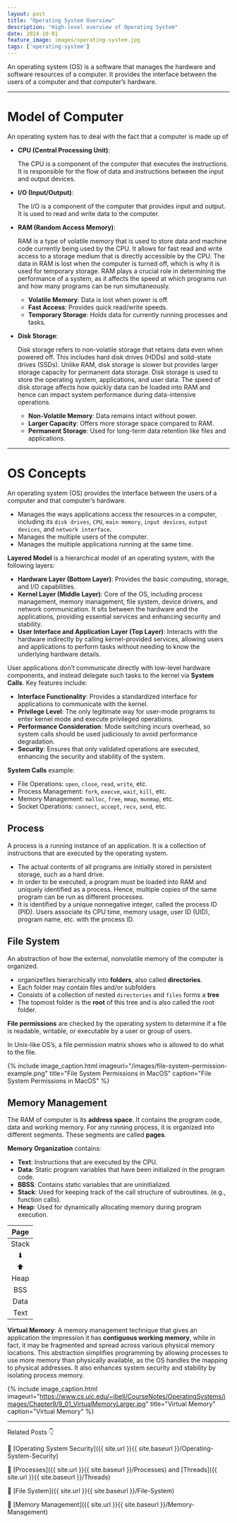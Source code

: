 ```yaml
---
layout: post
title: "Operating System Overview"
description: "High-level overview of Operating System"
date: 2024-10-01
feature_image: images/operating-system.jpg
tags: ['operating-system']
---
```


An operating system (OS) is a software that manages the hardware and software resources of a computer. It provides the interface between the users of a computer and that computer’s hardware. 

<!--more-->

---

# Model of Computer

An operating system has to deal with the fact that a computer is made up of

- **CPU (Central Processing Unit)**: 

    The CPU is a component of the computer that executes the instructions. It is responsible for the flow of data and instructions between the input and output devices.

- **I/O (Input/Output)**: 

    The I/O is a component of the computer that provides input and output. It is used to read and write data to the computer.

- **RAM (Random Access Memory)**: 

    RAM is a type of volatile memory that is used to store data and machine code currently being used by the CPU. It allows for fast read and write access to a storage medium that is directly accessible by the CPU. The data in RAM is lost when the computer is turned off, which is why it is used for temporary storage. RAM plays a crucial role in determining the performance of a system, as it affects the speed at which programs run and how many programs can be run simultaneously.

    - **Volatile Memory**: Data is lost when power is off.
    - **Fast Access**: Provides quick read/write speeds.
    - **Temporary Storage**: Holds data for currently running processes and tasks.

- **Disk Storage**: 

    Disk storage refers to non-volatile storage that retains data even when powered off. This includes hard disk drives (HDDs) and solid-state drives (SSDs). Unlike RAM, disk storage is slower but provides larger storage capacity for permanent data storage. Disk storage is used to store the operating system, applications, and user data. The speed of disk storage affects how quickly data can be loaded into RAM and hence can impact system performance during data-intensive operations.

    - **Non-Volatile Memory**: Data remains intact without power.
    - **Larger Capacity**: Offers more storage space compared to RAM.
    - **Permanent Storage**: Used for long-term data retention like files and applications.
  
---

# OS Concepts

An operating system (OS) provides the interface between the users of a computer and that computer’s hardware.

- Manages the ways applications access the resources in a computer, including its `disk drives`, `CPU`, `main memory`, `input devices`, `output devices`, and `network interface`.
- Manages the multiple users of the computer.
- Manages the multiple applications running at the same time.

**Layered Model** is a hierarchical model of an operating system, with the following layers:

- **Hardware Layer (Bottom Layer)**: Provides the basic computing, storage, and I/O capabilities.
- **Kernel Layer (Middle Layer)**: Core of the OS, including process management, memory management, file system, device drivers, and network communication.  It sits between the hardware and the applications, providing essential services and enhancing security and stability.
- **User Interface and Application Layer (Top Layer)**: Interacts with the hardware indirectly by calling kernel-provided services, allowing users and applications to perform tasks without needing to know the underlying hardware details.

User applications don’t communicate directly with low-level hardware components, and instead delegate such tasks to the kernel via **System Calls**. Key features include:

- **Interface Functionality**: Provides a standardized interface for applications to communicate with the kernel.
- **Privilege Level**: The only legitimate way for user-mode programs to enter kernel mode and execute privileged operations.
- **Performance Consideration**: Mode switching incurs overhead, so system calls should be used judiciously to avoid performance degradation.
- **Security**: Ensures that only validated operations are executed, enhancing the security and stability of the system.

**System Calls** example:

- File Operations: `open`, `close`, `read`, `write`, etc.
- Process Management: `fork`, `execve`, `wait`, `kill`, etc.
- Memory Management: `malloc`, `free`, `mmap`, `munmap`, etc.
- Socket Operations: `connect`, `accept`, `recv`, `send`, etc.

## Process

A process is a running instance of an application. It is a collection of instructions that are executed by the operating system.

- The actual contents of all programs are initially stored in persistent storage, such as a hard drive.
- In order to be executed, a program must be loaded into RAM and uniquely identified as a process. Hence, multiple copies of the same program can be run as different processes.
- It is identified by a unique nonnegative integer, called the process ID (PID). Users associate its CPU time, memory usage, user ID (UID), program name, etc. with the process ID.

## File System

An abstraction of how the external, nonvolatile memory of the computer is organized.

- organizefiles hierarchically into **folders**, also called **directories**. 
- Each folder may contain files and/or subfolders
- Consists of a collection of nested `directories` and `files` forms a **tree**
- The topmost folder is the **root** of this tree and is also called the root folder.
  
**File permissions** are checked by the operating system to determine if a file is readable, writable, or executable by a user or group of users.

In Unix-like OS’s, a file permission matrix shows who is allowed to do what to the file.

{% include image_caption.html imageurl="/images/file-system-permission-example.png" title="File System Permissions in MacOS" caption="File System Permissions in MacOS" %}

## Memory Management

The RAM of computer is its **address space**. It contains the program code, data and working memory. For any running process, it is organized into different segments. These segments are called **pages**.

**Memory Organization** contains:
- **Text**: Instructions that are executed by the CPU.
- **Data**: Static program variables that have been initialized in the program code.
- **BBSS**: Contains static variables that are uninitialized.
- **Stack**: Used for keeping track of the call structure of subroutines. (e.g., function calls).
- **Heap**: Used for dynamically allocating memory during program execution.

| Page  |
| :---: |
| Stack |
|   ⬇   |
|   ⬆   |
| Heap  |
|  BSS  |
| Data  |
| Text  |

**Virtual Memory**: A memory management technique that gives an application the impression it has **contiguous working memory**, while in fact, it may be fragmented and spread across various physical memory locations. This abstraction simplifies programming by allowing processes to use more memory than physically available, as the OS handles the mapping to physical addresses. It also enhances system security and stability by isolating process memory.

{% include image_caption.html imageurl="https://www.cs.uic.edu/~jbell/CourseNotes/OperatingSystems/images/Chapter9/9_01_VirtualMemoryLarger.jpg" title="Virtual Memory" caption="Virtual Memory" %}

---

Related Posts 👇

📑 [Operating System Security]({{ site.url }}{{ site.baseurl }}/Operating-System-Security)

📑 [Processes]({{ site.url }}{{ site.baseurl }}/Processes) and [Threads]({{ site.url }}{{ site.baseurl }}/Threads)

📑 [File System]({{ site.url }}{{ site.baseurl }}/File-System)

📑 [Memory Management]({{ site.url }}{{ site.baseurl }}/Memory-Management)